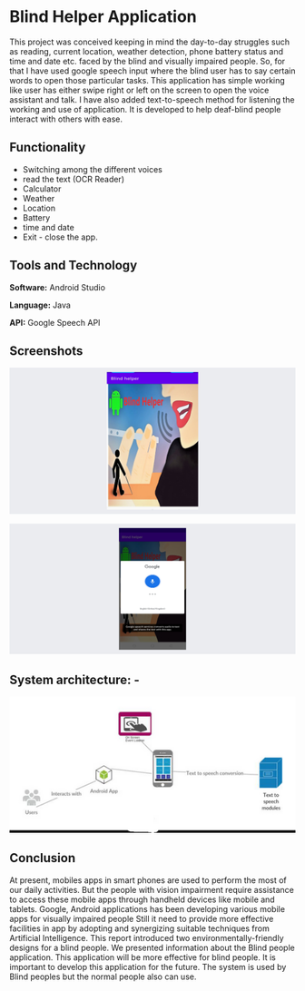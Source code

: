 # Blind Helper Application

This project was conceived keeping in mind the day-to-day struggles such as reading, current location, weather detection, phone battery status and time and date etc. faced by the blind and visually impaired people. So, for that I have used google speech input where the blind user has to say certain words to open those particular tasks. This application has simple working like user has either swipe right or left on the screen to open the voice assistant and talk. I have also added text-to-speech method for listening the working and use of application. It is developed to help deaf-blind people interact with others with ease.

## Functionality

- Switching among the different voices
- read the text (OCR Reader)
- Calculator
- Weather
- Location
- Battery
- time and date
- Exit - close the app.

## Tools and Technology

**Software:** Android Studio

**Language:** Java

**API:** Google Speech API

## Screenshots

![App Screenshot](https://github.com/Aayushi2501/Blind_helper/blob/master/download.png)

 ![App Screenshot](https://github.com/Aayushi2501/Blind_helper/blob/master/download%20(1).png)
 
 
 ## System architecture: -

![App architecture](https://github.com/Aayushi2501/Blind_helper/blob/master/tl.png)


## Conclusion

At present, mobiles apps in smart phones are used to perform the most of our daily activities. But the people with vision impairment require assistance to access these mobile apps through handheld devices like mobile and tablets. Google, Android applications has been developing various mobile apps for visually impaired people Still it need to provide more effective facilities in app by adopting and synergizing suitable techniques from Artificial Intelligence. This report introduced two environmentally-friendly designs for a blind people. We presented information about the Blind people application. This application will be more effective for blind people. It is important to develop this application for the future. The system is used by Blind peoples but the normal people also can use.
